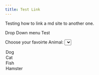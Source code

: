 ```yaml
---
title: Test Link
---
```


Testing how to link a md site to another one.

Drop Down menu Test

<label for="animal">Choose your favoirte Animal:</label>
<select name="animal" id="animal">
<option value="dog">Dog</option>
<option value="cat">Cat</option>
<option value="fish">Fish</option>
<option value="hamster">Hamster</option>
</select>
